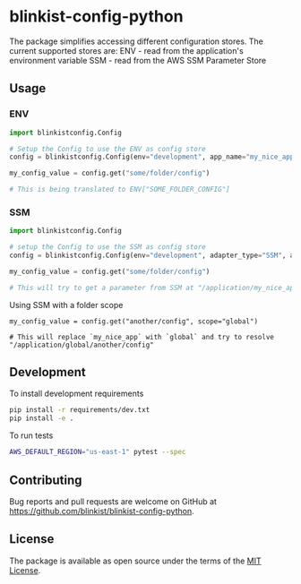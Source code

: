 # blinkist-config-python
The package simplifies accessing different configuration stores. The current supported stores are:
ENV - read from the application's environment variable
SSM - read from the AWS SSM Parameter Store
## Usage
### ENV
```python
import blinkistconfig.Config

# Setup the Config to use the ENV as config store
config = blinkistconfig.Config(env="development", app_name="my_nice_app")

my_config_value = config.get("some/folder/config")

# This is being translated to ENV["SOME_FOLDER_CONFIG"]

```

### SSM
```python
import blinkistconfig.Config

# setup the Config to use the SSM as config store
config = blinkistconfig.Config(env="development", adapter_type="SSM", app_name="my_nice_app")

my_config_value = config.get("some/folder/config")

# This will try to get a parameter from SSM at "/application/my_nice_app/some/folder/config"

```
Using SSM with a folder scope
```
my_config_value = config.get("another/config", scope="global")

# This will replace `my_nice_app` with `global` and try to resolve "/application/global/another/config"
```

## Development

To install development requirements

```bash
pip install -r requirements/dev.txt
pip install -e .
```

To run tests

```bash
AWS_DEFAULT_REGION="us-east-1" pytest --spec
```

## Contributing

Bug reports and pull requests are welcome on GitHub at https://github.com/blinkist/blinkist-config-python.

## License

The package is available as open source under the terms of the [MIT License](http://opensource.org/licenses/MIT).
